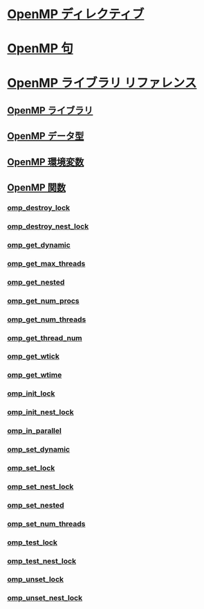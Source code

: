 # [OpenMP ディレクティブ](openmp-directives.md)
# [OpenMP 句](openmp-clauses.md)
# [OpenMP ライブラリ リファレンス](openmp-library-reference.md)
## [OpenMP ライブラリ](openmp-libraries.md)
## [OpenMP データ型](openmp-data-types.md)
## [OpenMP 環境変数](openmp-environment-variables.md)
## [OpenMP 関数](openmp-functions.md)
### [omp_destroy_lock](omp-destroy-lock.md)
### [omp_destroy_nest_lock](omp-destroy-nest-lock.md)
### [omp_get_dynamic](omp-get-dynamic.md)
### [omp_get_max_threads](omp-get-max-threads.md)
### [omp_get_nested](omp-get-nested.md)
### [omp_get_num_procs](omp-get-num-procs.md)
### [omp_get_num_threads](omp-get-num-threads.md)
### [omp_get_thread_num](omp-get-thread-num.md)
### [omp_get_wtick](omp-get-wtick.md)
### [omp_get_wtime](omp-get-wtime.md)
### [omp_init_lock](omp-init-lock.md)
### [omp_init_nest_lock](omp-init-nest-lock.md)
### [omp_in_parallel](omp-in-parallel.md)
### [omp_set_dynamic](omp-set-dynamic.md)
### [omp_set_lock](omp-set-lock.md)
### [omp_set_nest_lock](omp-set-nest-lock.md)
### [omp_set_nested](omp-set-nested.md)
### [omp_set_num_threads](omp-set-num-threads.md)
### [omp_test_lock](omp-test-lock.md)
### [omp_test_nest_lock](omp-test-nest-lock.md)
### [omp_unset_lock](omp-unset-lock.md)
### [omp_unset_nest_lock](omp-unset-nest-lock.md)
